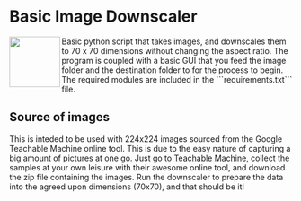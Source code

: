 # Basic Image Downscaler
<img align="left" width="90" height="90" src="images/icon.ico">
Basic python script that takes images, and downscales them to 70 x 70 dimensions without changing the aspect ratio. The program is coupled with a basic GUI that you feed the image folder and the destination folder to for the process to begin. The required modules are included in the ```requirements.txt``` file.

## Source of images
This is inteded to be used with 224x224 images sourced from the Google Teachable Machine online tool. This is due to the easy nature of capturing a big amount of pictures at one go.
Just go to [Teachable Machine](https://teachablemachine.withgoogle.com/train/image), collect the samples at your own leisure with their awesome online tool, and download the zip file containing the images. Run the downscaler to prepare the data into the agreed upon dimensions (70x70), and that should be it!
